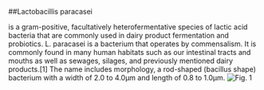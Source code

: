 ##Lactobacillis paracasei

is a gram-positive, facultatively heterofermentative species of lactic acid bacteria that are commonly used in dairy product fermentation and probiotics. L. paracasei is a bacterium that operates by commensalism. It is commonly found in many human habitats such as our intestinal tracts and mouths as well as sewages, silages, and previously mentioned dairy products.[1] The name includes morphology, a rod-shaped (bacillus shape) bacterium with a width of 2.0 to 4.0μm and length of 0.8 to 1.0μm.
![Fig. 1](https://upload.wikimedia.org/wikipedia/en/b/ba/Lactobacillus_rhamnosus-LSU_lab_%28Dr._Karen_Sullivan%29.jpg)
